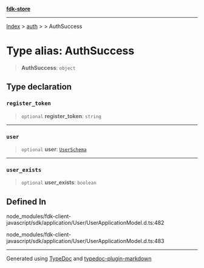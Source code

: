 [**fdk-store**](../../../README.md)
***

[Index](../../../API.md) > [auth](../../README.md) > [<internal>](../README.md) > AuthSuccess

# Type alias: AuthSuccess

> **AuthSuccess**: `object`

## Type declaration

### `register_token`

> `optional` **register\_token**: `string`

***

### `user`

> `optional` **user**: [`UserSchema`](type-alias.UserSchema.md)

***

### `user_exists`

> `optional` **user\_exists**: `boolean`

## Defined In

node\_modules/fdk-client-javascript/sdk/application/User/UserApplicationModel.d.ts:482

node\_modules/fdk-client-javascript/sdk/application/User/UserApplicationModel.d.ts:483

***
Generated using [TypeDoc](https://typedoc.org/) and [typedoc-plugin-markdown](https://www.npmjs.com/package/typedoc-plugin-markdown)
